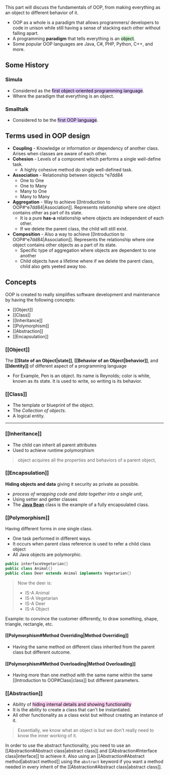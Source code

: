 This part will discuss the fundamentals of OOP, from making everything as an object to different behavior of it.

- OOP as a whole is a paradigm that allows programmers/ developers to code in unison while still having a sense of stacking each other without falling apart.
- A programming **paradigm** that tells everything is an <mark style="background: #BBFABBA6;">object</mark>.
- Some popular OOP languages are Java, C#, PHP, Python, C++, and more.


## Some History
### Simula
- Considered as the <mark style="background: #D2B3FFA6;">first object-oriented programming language</mark>.
- Where the paradigm that everything is an object.

### Smalltalk
- Considered to be the <mark style="background: #D2B3FFA6;">first OOP language</mark>.

## Terms used in OOP design
- **Coupling** - Knowledge or information or dependency of another class. Arises when classes are aware of each other.
- **Cohesion** - Levels of a component which performs a single well-define task.
	- A highly cohesive method do single well-defined task.
- **Association** - Relationship between objects ^e7dd84
	- One to One
	- One to Many
	- Many to One
	- Many to Many
- **Aggregation** - Way to achieve [[Introduction to OOP#^e7dd84|Association]]. Represents relationship where one object contains other as part of its state.
	- It is a pure **has-a** relationship where objects are independent of each other.
	- If we delete the parent class, the child will still exist.
- **Composition** - Also a way to achieve [[Introduction to OOP#^e7dd84|Association]]. Represents the relationship where one object contains other objects as a part of its state.
	- Specific type of aggregation where objects are dependent to one another
	- Child objects have a lifetime where if we delete the parent class, child also gets yeeted away too.




## Concepts
OOP is created to really simplifies software development and maintenance by having the following concepts:
- [[Object]]
- [[Class]]
- [[Inheritance]]
- [[Polymorphism]]
- [[Abstraction]]
- [[Encapsulation]]

### [[Object]]
The **[[State of an Object|state]]**, **[[Behavior of an Object|behavior]]**, and **[[Identity]]** of different aspect of a programming language
- For Example, Pen is an object. Its name is Reynolds; color is white, known as its state. It is used to write, so writing is its behavior.

### [[Class]]
- The template or blueprint of the object.
- The *Collection of objects*.
- A logical entity.

---

### [[Inheritance]]
- The child can inherit all parent attributes
- Used to achieve runtime polymorphism

> object acquires all the properties and behaviors of a parent object,

### [[Encapsulation]]
**Hiding objects and data** giving it security as private as possible.

- _process of wrapping code and data together into a single unit_,
- Using setter and getter classes
- The **[Java Bean](https://www.javatpoint.com/java-bean)** class is the example of a fully encapsulated class.

### [[Polymorphism]]
Having different forms in one single class.
- One task performed in different ways.
- It occurs when parent class reference is used to refer a child class object
- All Java objects are polymorphic.

```Java
public interfaceVegetarian{}
public class Animal{} 
public class Deer extends Animal implements Vegetarian{}
```
> Now the deer is:
> 	- IS-A Animal
> 	- IS-A Vegetarian 
> 	- IS-A Deer
> 	- IS-A Object

Example:
to convince the customer differently, to draw
something, shape, triangle, rectangle, etc.

#### [[Polymorphism#Method Overriding|Method Overriding]]
- Having the same method on different class inherited from the parent class but different outcome.

#### [[Polymorphism#Method Overloading|Method Overloading]]
- Having more than one method with the same name within the same [[Introduction to OOP#Class|class]] but different parameters.

### [[Abstraction]]
- Ability of <mark style="background: #FFB8EBA6;">hiding internal details and showing functionality</mark>
- It is the ability to create a class that can't be instantiated. 
- All other functionality as a class exist but without creating an instance of it.
> Essentially, we know what an object is but we don't really need to know the inner working of it.

In order to use the abstract functionality, you need to use an [[Abstraction#Abstract class|abstract class]] and [[Abstraction#Interface class|interface]] to achieve it. Also using an [[Abstraction#Abstract method|abstract method]] using the `abstract` keyword if you want a method needed in every inherit of the [[Abstraction#Abstract class|abstract class]].